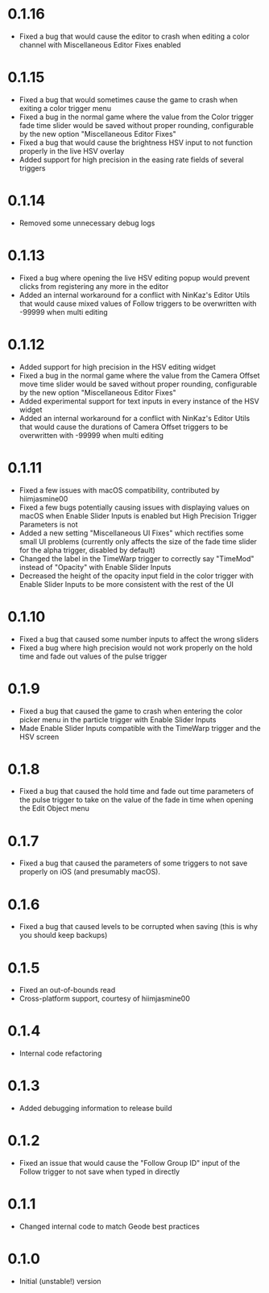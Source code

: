 # 0.1.16
- Fixed a bug that would cause the editor to crash when editing a color channel with Miscellaneous Editor Fixes enabled

# 0.1.15
- Fixed a bug that would sometimes cause the game to crash when exiting a color trigger menu
- Fixed a bug in the normal game where the value from the Color trigger fade time slider would be saved without proper rounding, configurable by the new option "Miscellaneous Editor Fixes"
- Fixed a bug that would cause the brightness HSV input to not function properly in the live HSV overlay
- Added support for high precision in the easing rate fields of several triggers

# 0.1.14
- Removed some unnecessary debug logs

# 0.1.13
- Fixed a bug where opening the live HSV editing popup would prevent clicks from registering any more in the editor
- Added an internal workaround for a conflict with NinKaz's Editor Utils that would cause mixed values of Follow triggers to be overwritten with -99999 when multi editing

# 0.1.12
- Added support for high precision in the HSV editing widget
- Fixed a bug in the normal game where the value from the Camera Offset move time slider would be saved without proper rounding, configurable by the new option "Miscellaneous Editor Fixes"
- Added experimental support for text inputs in every instance of the HSV widget
- Added an internal workaround for a conflict with NinKaz's Editor Utils that would cause the durations of Camera Offset triggers to be overwritten with -99999 when multi editing

# 0.1.11
- Fixed a few issues with macOS compatibility, contributed by hiimjasmine00
- Fixed a few bugs potentially causing issues with displaying values on macOS when Enable Slider Inputs is enabled but High Precision Trigger Parameters is not
- Added a new setting "Miscellaneous UI Fixes" which rectifies some small UI problems (currently only affects the size of the fade time slider for the alpha trigger, disabled by default)
- Changed the label in the TimeWarp trigger to correctly say "TimeMod" instead of "Opacity" with Enable Slider Inputs
- Decreased the height of the opacity input field in the color trigger with Enable Slider Inputs to be more consistent with the rest of the UI

# 0.1.10
- Fixed a bug that caused some number inputs to affect the wrong sliders
- Fixed a bug where high precision would not work properly on the hold time and fade out values of the pulse trigger

# 0.1.9
- Fixed a bug that caused the game to crash when entering the color picker menu in the particle trigger with Enable Slider Inputs
- Made Enable Slider Inputs compatible with the TimeWarp trigger and the HSV screen

# 0.1.8
- Fixed a bug that caused the hold time and fade out time parameters of the pulse trigger to take on the value of the fade in time when opening the Edit Object menu

# 0.1.7
- Fixed a bug that caused the parameters of some triggers to not save properly on iOS (and presumably macOS).

# 0.1.6
- Fixed a bug that caused levels to be corrupted when saving (this is why you should keep backups)

# 0.1.5
- Fixed an out-of-bounds read
- Cross-platform support, courtesy of hiimjasmine00

# 0.1.4
- Internal code refactoring

# 0.1.3
- Added debugging information to release build

# 0.1.2
- Fixed an issue that would cause the "Follow Group ID" input of the Follow trigger to not save when typed in directly

# 0.1.1
- Changed internal code to match Geode best practices

# 0.1.0
- Initial (unstable!) version